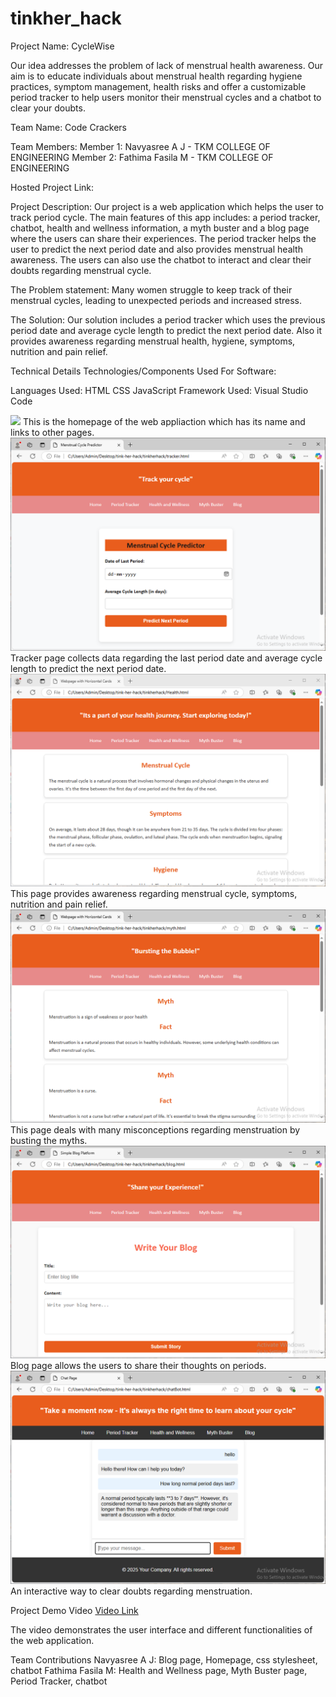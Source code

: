# tinkher_hack
Project Name: CycleWise

Our idea addresses the problem of lack of menstrual health awareness. Our aim is to educate individuals about menstrual health regarding hygiene practices, symptom management, health risks and  offer a customizable period tracker to help users monitor their menstrual cycles and a chatbot to clear your doubts.

Team Name: Code Crackers

Team Members:
Member 1: Navyasree A J - TKM COLLEGE OF ENGINEERING
Member 2: Fathima Fasila M - TKM COLLEGE OF ENGINEERING

Hosted Project Link:<a href="https://tinkherhack-8zbl.vercel.app/"></a>

Project Description:
Our project is a web application which helps the user to track period cycle. The main features of this app includes: a period tracker, chatbot, health and wellness information, a myth buster and a blog page where the users can share their experiences. The period tracker helps the user to predict the next period date and also provides menstrual health awareness. The users can also use the chatbot to interact and clear their doubts regarding menstrual cycle. 

The Problem statement:
Many women struggle to keep track of their menstrual cycles, leading to unexpected periods and increased stress. 

The Solution:
Our solution includes a period tracker which uses the previous period date and average cycle length to predict the next period date. Also it provides awareness regarding menstrual health, hygiene, symptoms, nutrition and pain relief.

Technical Details
Technologies/Components Used
For Software:

Languages Used:
HTML
CSS
JavaScript
Framework Used:
Visual Studio Code

<p>
<img src = "homepage.PNG">
This is the homepage of the web appliaction which has its name and links to other pages.
<img src = "tracker.PNG">
Tracker page collects data regarding the last period date and average cycle length to predict the next period date.
<img src = "Health.PNG">
This page provides awareness regarding menstrual cycle, symptoms, nutrition and pain relief.
<img src = "myth.PNG">
This page deals with many misconceptions regarding menstruation by busting the myths.
<img src = "blog.PNG">
Blog page allows the users to share their thoughts on periods.
<img src = "chatbot.PNG">
An interactive way to clear doubts regarding menstruation.
</p>

Project Demo
Video
<a href = "https://drive.google.com/file/d/1unJW-faYWGvBzrGGDu88Ws73BblTCZNC/view?usp=sharing">Video Link</a> 

The video demonstrates the user interface and different functionalities of the web application.


Team Contributions
Navyasree A J: Blog page, Homepage, css stylesheet, chatbot
Fathima Fasila M: Health and Wellness page, Myth Buster page, Period Tracker, chatbot

